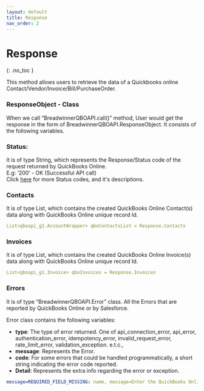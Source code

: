```yaml
---
layout: default
title: Response
nav_order: 2
---
```


# Response
{: .no_toc }

This method allows users to retrieve the data of a Quickbooks online Contact/Vendor/Invoice/Bill/PurchaseOrder.


### ResponseObject - Class
When we call “BreadwinnerQBOAPI.call()” method, User would get the response in the form of BreadwinnerQBOAPI.ResponseObject. It consists of the following variables.<br/>

### Status: 
It is of type String, which represents the Response/Status code of the request returned by QuickBooks Online. <br/>
E.g: ‘200’ - OK (Successful API call) <br/>
Click [here](https://developer.qbo.com/documentation/api/http-response-codes) for more Status codes, and it's descriptions.

### Contacts
It is of type List<AccountWrapper>, which contains the created QuickBooks Online Contact(s) data along with QuickBooks Online unique record Id.<br/> 
```yaml
List<qboapi_g1.AccountWrapper> qboContactsList = Response.Contacts
```

### Invoices
It is of type List<Invoice>, which contains the created QuickBooks Online Invoice(s) data along with QuickBooks Online unique record Id.<br/>
```yaml
List<qboapi_g1.Invoice> qboInvoices = Response.Invoices
```

### Errors
It is of type “BreadwinnerQBOAPI.Error” class. All the Errors that are reported by QuickBooks Online or by Salesforce.

Error class contains the following variables:
<ul>
<li><b>type</b>: The type of error returned. One of api_connection_error, api_error, authentication_error, idempotency_error, invalid_request_error, rate_limit_error, validation_exception. e.t.c.,</li>
<li><b>message</b>: Represents the Error.</li>
<li><b>code</b>: For some errors that could be handled programmatically, a short string indicating the error code reported.</li>
<li><b>Detail</b>: Represents the extra info regarding the error or exception.</li>
</ul>

```yaml
message=REQUIRED_FIELD_MISSING: name, message=Enter the QuickBooks Online customer name. param=qboContacts[0].name
```